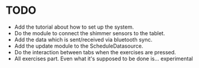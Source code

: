 # TODO

- Add the tutorial about how to set up the system.
- Do the module to connect the shimmer sensors to the tablet.
- Add the data which is sent/received via bluetooth sync.
- Add the update module to the ScheduleDatasource.
- Do the interaction between tabs when the exercises are pressed.
- All exercises part. Even what it's supposed to be done is... experimental
